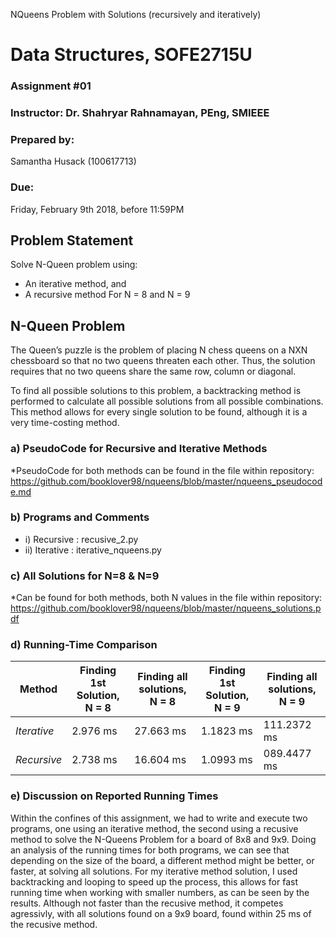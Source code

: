 NQueens Problem with Solutions (recursively and iteratively)

# Data Structures, SOFE2715U
### Assignment #01

### Instructor: Dr. Shahryar Rahnamayan, PEng, SMIEEE

### Prepared by:
Samantha Husack (100617713)

### Due: 
Friday, February 9th 2018, before 11:59PM

## Problem Statement
Solve N-Queen problem using:
* An iterative method, and
* A recursive method
For N = 8 and N = 9

## N-Queen Problem
The Queen’s puzzle is the problem of placing N chess queens on a NXN chessboard so that no two queens threaten each other. Thus, the solution requires that no two queens share the same row, column or diagonal.

To find all possible solutions to this problem, a backtracking method is performed to calculate all possible solutions from all possible combinations. This method allows for every single solution to be found, although it is a very time-costing method. 


### a) PseudoCode for Recursive and Iterative Methods
*PseudoCode for both methods can be found in the file within repository: https://github.com/booklover98/nqueens/blob/master/nqueens_pseudocode.md

### b) Programs and Comments
 * i) Recursive : recusive_2.py
 * ii) Iterative : iterative_nqueens.py

### c) All Solutions for N=8 & N=9
*Can be found for both methods, both N values in the file within repository: https://github.com/booklover98/nqueens/blob/master/nqueens_solutions.pdf

### d) Running-Time Comparison

Method | Finding 1st Solution, N = 8 |Finding all solutions, N = 8 |Finding 1st Solution, N = 9 |Finding all solutions, N = 9 |
------------ |------------ |------------ |------------ |------------ |
*Iterative* | 2.976 ms | 27.663 ms | 1.1823 ms | 111.2372 ms|
*Recursive* | 2.738 ms | 16.604 ms | 1.0993 ms | 089.4477 ms|

### e) Discussion on Reported Running Times
Within the confines of this assignment, we had to write and execute two programs, one using an iterative method, the second using a recusive method to solve the N-Queens Problem for a board of 8x8 and 9x9. Doing an analysis of the running times for both programs, we can see that depending on the size of the board, a different method might be better, or faster, at solving all solutions.
For my iterative method solution, I used backtracking and looping to speed up the process, this allows for fast running time when working with smaller numbers, as can be seen by the results. Although not faster than the recusive method, it competes agressivly, with all solutions found on a 9x9 board, found within 25 ms of the recusive method. 
